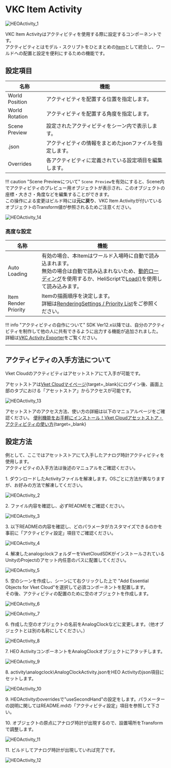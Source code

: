 # VKC Item Activity

![HEOActivity_1](img/HEOActivity_1.jpg)

VKC Item Activityはアクティビティを使用する際に設定するコンポーネントです。<br>
アクティビティとはモデル・スクリプトをひとまとめの[Item](../hs/hs_overview.md#item)として統合し、ワールドへの配置と設定を便利にするための機能です。

## 設定項目

| 名称 | 機能 |
| ---- | ---- |
| World Position | アクティビティを配置する位置を指定します。 |
| World Rotation | アクティビティを配置する角度を指定します。 |
| Scene Preview | 設定されたアクティビティをシーン内で表示します。|
| .json | アクティビティの情報をまとめたjsonファイルを指定します。|
| Overrides | 各アクティビティに定義されている設定項目を編集します。 |

!!! caution "Scene Previewについて"
    `Scene Preview`を有効にすると、Scene内でアクティビティのプレビュー用オブジェクトが表示され、このオブジェクトの座標・大きさ・角度などを編集することができます。<br>
    この操作による変更はビルド時には**元に戻り**、VKC Item Activityが付いているオブジェクトのTransform値が参照されるためご注意ください。

![HEOActivity_14](img/HEOActivity_14.jpg)

### 高度な設定

| 名称 | 機能 |
| ---- | ---- |
| Auto Loading | 有効の場合、本Itemはワールド入場時に自動で読み込まれます。<br>無効の場合は自動で読み込まれないため、[動的ローディング](HEOField.md)を使用するか、HeliScriptで[Load()](../hs/hs_class_item.md#load)を使用して読み込みます。|
| Item Render Priority | Itemの描画順序を決定します。<br>詳細は[RenderingSettings / Priority List](../VketCloudSettings/RenderingSettings.md)をご参照ください。 |

!!! info "アクティビティの自作について"
    SDK Ver12.x以降では、自分のアクティビティを制作して他の人に共有できるように出力する機能が追加されました。<br>
    詳細は[VKC Activity Exporter](../SDKTools/VKCActivityExporter.md)をご覧ください。

---

## アクティビティの入手方法について

Vket Cloudのアクティビティはアセットストアにて入手が可能です。<br>

アセットストアは[Vket Cloudマイページ](https://cloud.vket.com/){target=_blank}にログイン後、画面上部のタブにおける「アセットストア」からアクセスが可能です。

![HEOActivity_13](img/HEOActivity_13.jpg)

アセットストアのアクセス方法、使い方の詳細は以下のマニュアルページをご確認ください。
[便利機能をお手軽にインストール！Vket Cloudアセットストア・アクティビティの使い方](https://magazine.vket.com/n/n7d554dbeb552){target=_blank}

## 設定方法

例として、ここではアセットストアにて入手したアナログ時計アクティビティを使用します。<br>
アクティビティの入手方法は後述のマニュアルをご確認ください。

1\. ダウンロードしたActivityファイルを解凍します。OSごとに方法が異なりますが、お好みの方法で解凍してください。

![HEOActivity_2](img/HEOActivity_2.jpg)

2\. ファイル内容を確認し、必ずREADMEをご確認ください。

![HEOActivity_3](img/HEOActivity_3.jpg)

3\. 以下READMEの内容を確認し、どのパラメータがカスタマイズできるのかを事前に「アクティビティ設定」項目でご確認ください。

![HEOActivity_4](img/HEOActivity_4_ja.jpg)

4\. 解凍したanalogclockフォルダーをVketCloudSDKがインストールされているUnityのProjectのアセット内任意のパスに配置してください。

![HEOActivity_5](img/HEOActivity_5.jpg)

5\. 空のシーンを作成し、シーンにて右クリックした上で "Add Essential Objects for Vket Cloud"を選択して必須コンポーネントを配置します。<br>その後、アクティビティの配置のために空のオブジェクトを作成します。

![HEOActivity_6](img/HEOActivity_6.jpg)

![HEOActivity_7](img/HEOActivity_7.jpg)

6\. 作成した空のオブジェクトの名前をAnalogClockなどに変更します。（他オブジェクトとは別の名称にしてください。）

![HEOActivity_8](img/HEOActivity_8.jpg)

7\. HEO ActivityコンポーネントをAnalogClockオブジェクトにアタッチします。

![HEOActivity_9](img/HEOActivity_9.jpg)

8\. activity\analogclock\AnalogClockActivity.jsonをHEO Activityのjson項目にセットします。

![HEOActivity_10](img/HEOActivity_10.jpg)

9\. HEOActivityのoverridesで"useSecondHand"の設定をします。パラメーターの説明に関してはREADME.mdの「アクティビティ設定」項目を参照して下さい。

10\. オブジェクトの原点にアナログ時計が出現するので、設置場所をTransformで調整します。

![HEOActivity_11](img/HEOActivity_11.jpg)

11\. ビルドしてアナログ時計が出現していれば完了です。

![HEOActivity_12](img/HEOActivity_12.jpg)

